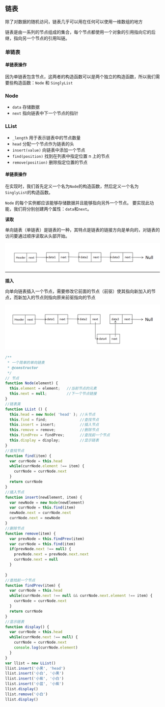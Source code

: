 ## 链表

除了对数据的随机访问，链表几乎可以用在任何可以使用一维数组的地方

链表是由一系列的节点组成的集合，每个节点都使用一个对象的引用指向它的后继，指向另一个节点的引用叫链。

### 单链表

#### 单链表操作

因为单链表包含节点，这两者的构造函数可以是两个独立的构造函数，所以我们需要些构造函数：`Node` 和 `SinglyList`

### **Node**

- `data` 存储数据
- `next` 指向链表中下一个节点的指针

### LList

- `_length` 用于表示链表中的节点数量
- `head` 分配一个节点作为链表的头
- `insert(value)` 向链表中添加一个节点
- `find(position)` 找到在列表中指定位置 n 上的节点
- `remove(position)` 删除指定位置的节点

#### 单链表操作

在实现时，我们首先定义一个名为`Node`的构造函数，然后定义一个名为`SinglyList`的构造函数。

`Node` 的每个实例都应该能够存储数据并且能够指向另外一个节点。 要实现此功能，我们将分别创建两个属性：`data`和`next`。

**读取**

单向链表（单链表）是链表的一种，其特点是链表的链接方向是单向的，对链表的访问要通过顺序读取从头部开始。

![read](../images/algorithm/linked1.png)

**插入**

向单向链表插入一个节点，需要修改它前面的节点（前驱）使其指向新加入的节点，而新加入的节点则指向原来前驱指向的节点

![add](../images/algorithm/linked2.png)

```javascript
/**
 * 一个简单的单向链表
 * @constructor
 */
// 节点
function Node(element) {
  this.element = element;   //当前节点的元素
  this.next = null;         //下一个节点链接
}
//链表类
function LList () {
  this.head = new Node( 'head' ); //头节点
  this.find = find;               //查找节点
  this.insert = insert;           //插入节点
  this.remove = remove;           //删除节点
  this.findPrev = findPrev;       //查找前一个节点
  this.display = display;         //显示链表
}
//查找节点
function find(item) {
  var currNode = this.head
  while(currNode.element !== item) {
    currNode = currNode.next
  }
  return currNode
}
//插入节点
function insert(newElement, item) {
  var newNode = new Node(newElement)
  var currNode = this.find(item)
  newNode.next = currNode.next
  currNode.next = newNode
}
//删除节点
function remove(item) {
  var prevNode = this.findPrev(item)
  var currNode = this.find(item)
  if(prevNode.next !== null) {
    prevNode.next = prevNode.next.next
    currNode.next = null
  }

}
//查找前一个节点
function findPrev(item) {
  var currNode = this.head
  while(currNode.next !== null && currNode.next.element !== item) {
    currNode = currNode.next
  }
  return currNode
}
//显示链表
function display() {
  var currNode = this.head
  while(currNode.next !== null) {
    currNode = currNode.next
    console.log(currNode.element)
  }
}
var llist = new LList()
llist.insert('小黑', 'head')
llist.insert('小白', '小黑')
llist.insert('小紫', '小白')
llist.insert('小蓝', '小紫')
llist.display()
llist.remove('小白')
llist.display()
```

